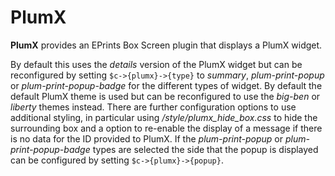 # PlumX

**PlumX** provides an EPrints Box Screen plugin that displays a PlumX widget.

By default this uses the *details* version of the PlumX widget but can be reconfigured by setting ``$c->{plumx}->{type}`` to *summary*, *plum-print-popup* or *plum-print-popup-badge* for the different types of widget.  By default the default PlumX theme is used but can be reconfigured to use the *big-ben* or *liberty* themes instead.  There are further configuration options to use additional styling, in particular using */style/plumx_hide_box.css* to hide the surrounding box and a option to re-enable the display of a message if there is no data for the ID provided to PlumX.  If the *plum-print-popup* or *plum-print-popup-badge* types are selected the side that the popup is displayed can be configured by setting ``$c->{plumx}->{popup}``.
